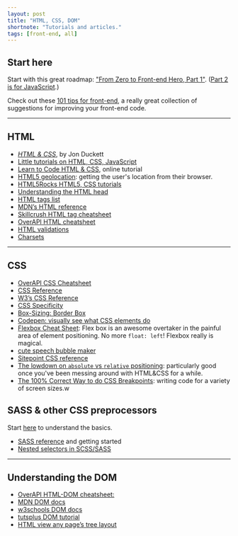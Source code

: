 ```yaml
---
layout: post
title: "HTML, CSS, DOM"
shortnote: "Tutorials and articles."
tags: [front-end, all]
---
```


## Start here
Start with this great roadmap: ["From Zero to Front-end Hero, Part 1"](https://medium.freecodecamp.com/from-zero-to-front-end-hero-part-1-7d4f7f0bff02#.sb4dij3lx). ([Part 2 is for JavaScript](https://medium.freecodecamp.com/from-zero-to-front-end-hero-part-2-adfa4824da9b#.jipjenhuj).)

Check out these [101 tips for front-end](https://medium.freecodecamp.com/101-ways-to-make-your-website-more-awesome-79c934dd2a11#.5yci2z37b), a really great collection of suggestions for improving your front-end code.

<hr>

## HTML
* *[HTML & CSS](https://www.amazon.com/HTML-CSS-Design-Build-Websites/dp/1118008189)*, by Jon Duckett
* [Little tutorials on HTML, CSS, JavaScript](http://thecodeplayer.com/)
* [Learn to Code HTML & CSS](http://learn.shayhowe.com/html-css/), online tutorial
* [HTML5 geolocation](https://www.sitepoint.com/html5-geolocation/): getting the user's location from their browser.
* [HTML5Rocks HTML5, CSS tutorials](http://www.html5rocks.com/en/tutorials/?page=1)
* [Understanding the HTML head](https://www.w3.org/wiki/The_HTML_head_element#Head.3F_What_head_are_we_talking_about.3F)
* [HTML tags list](https://developers.whatwg.org/section-index.html#index)
* [MDN’s HTML reference](https://developer.mozilla.org/en-US/docs/Web/HTML/Element)
* [Skillcrush HTML tag cheatsheet](http://skillcrush.com/wp-content/uploads/2012/06/HTML-Cheatsheet-Skillcrush.pdf)
* [OverAPI HTML cheatsheet](http://overapi.com/html)
* [HTML validations](https://validator.w3.org/)
* [Charsets](http://www.joelonsoftware.com/articles/Unicode.html)

<hr>

## CSS
* [OverAPI CSS Cheatsheet](http://overapi.com/jquery)
* [CSS Reference](https://developer.mozilla.org/en-US/docs/Web/CSS/Reference)
* [W3’s CSS Reference](https://www.w3.org/TR/CSS21/propidx.html)
* [CSS Specificity](http://specificity.keegan.st/)
* [Box-Sizing: Border Box](http://www.paulirish.com/2012/box-sizing-border-box-ftw/)
* [Codepen: visually see what CSS elements do](http://codepen.io/carolineartz/full/ogVXZj/)
* [Flexbox Cheat Sheet](http://jonibologna.com/flexbox-cheatsheet/): Flex box is an awesome overtaker in the painful area of element positioning. No more `float: left`! Flexbox really is magical.
* [cute speech bubble maker](http://ilikepixels.co.uk/drop/bubbler/)
* [Sitepoint CSS reference](http://reference.sitepoint.com/css)
* [The lowdown on `absolute` vs `relative` positioning](https://codemyviews.com/blog/the-lowdown-on-absolute-vs-relative-positioning): particularly good once you've been messing around with HTML&CSS for a while.
* [The 100% Correct Way to do CSS Breakpoints](https://medium.freecodecamp.com/the-100-correct-way-to-do-css-breakpoints-88d6a5ba1862#.5p7uxf3ni): writing code for a variety of screen sizes.w

## SASS & other CSS preprocessors
Start [here](http://sass-lang.com/guide) to understand the basics.

* [SASS reference](http://sass-lang.com/documentation/file.SASS_REFERENCE.html) and getting started
* [Nested selectors in SCSS/SASS](http://thesassway.com/beginner/the-inception-rule)
<hr>

## Understanding the DOM
* [OverAPI HTML-DOM cheatsheet:](http://overapi.com/html-dom)
* [MDN DOM docs](https://developer.mozilla.org/en-US/docs/Web/API/document)
* [w3schools DOM docs](http://www.w3schools.com/jsref/dom_obj_document.asp)
* [tutsplus DOM tutorial](http://code.tutsplus.com/tutorials/javascript-and-the-dom-series-lesson-1--net-3134)
* [HTML view any page’s tree layout](https://htmltree.peterbe.com/)
